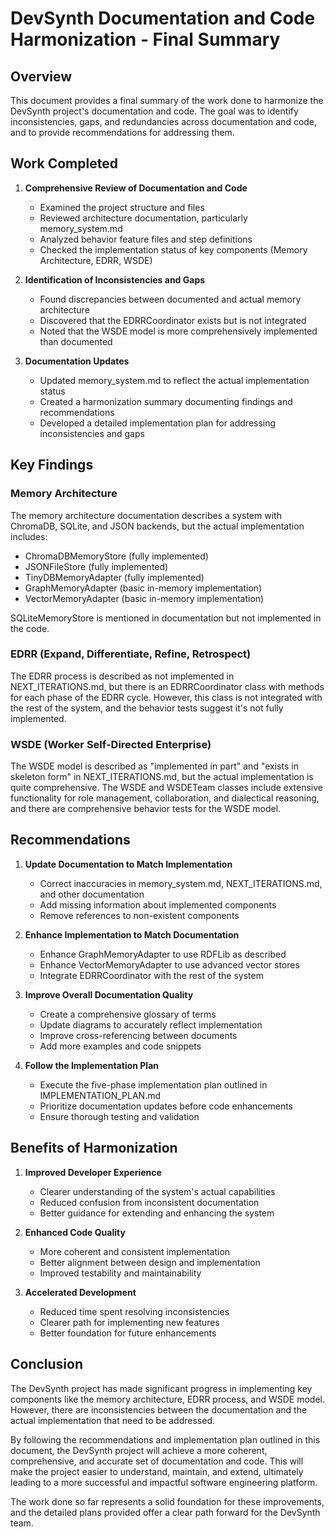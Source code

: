 # DevSynth Documentation and Code Harmonization - Final Summary

## Overview

This document provides a final summary of the work done to harmonize the DevSynth project's documentation and code. The goal was to identify inconsistencies, gaps, and redundancies across documentation and code, and to provide recommendations for addressing them.

## Work Completed

1. **Comprehensive Review of Documentation and Code**
   - Examined the project structure and files
   - Reviewed architecture documentation, particularly memory_system.md
   - Analyzed behavior feature files and step definitions
   - Checked the implementation status of key components (Memory Architecture, EDRR, WSDE)

2. **Identification of Inconsistencies and Gaps**
   - Found discrepancies between documented and actual memory architecture
   - Discovered that the EDRRCoordinator exists but is not integrated
   - Noted that the WSDE model is more comprehensively implemented than documented

3. **Documentation Updates**
   - Updated memory_system.md to reflect the actual implementation status
   - Created a harmonization summary documenting findings and recommendations
   - Developed a detailed implementation plan for addressing inconsistencies and gaps

## Key Findings

### Memory Architecture

The memory architecture documentation describes a system with ChromaDB, SQLite, and JSON backends, but the actual implementation includes:
- ChromaDBMemoryStore (fully implemented)
- JSONFileStore (fully implemented)
- TinyDBMemoryAdapter (fully implemented)
- GraphMemoryAdapter (basic in-memory implementation)
- VectorMemoryAdapter (basic in-memory implementation)

SQLiteMemoryStore is mentioned in documentation but not implemented in the code.

### EDRR (Expand, Differentiate, Refine, Retrospect)

The EDRR process is described as not implemented in NEXT_ITERATIONS.md, but there is an EDRRCoordinator class with methods for each phase of the EDRR cycle. However, this class is not integrated with the rest of the system, and the behavior tests suggest it's not fully implemented.

### WSDE (Worker Self-Directed Enterprise)

The WSDE model is described as "implemented in part" and "exists in skeleton form" in NEXT_ITERATIONS.md, but the actual implementation is quite comprehensive. The WSDE and WSDETeam classes include extensive functionality for role management, collaboration, and dialectical reasoning, and there are comprehensive behavior tests for the WSDE model.

## Recommendations

1. **Update Documentation to Match Implementation**
   - Correct inaccuracies in memory_system.md, NEXT_ITERATIONS.md, and other documentation
   - Add missing information about implemented components
   - Remove references to non-existent components

2. **Enhance Implementation to Match Documentation**
   - Enhance GraphMemoryAdapter to use RDFLib as described
   - Enhance VectorMemoryAdapter to use advanced vector stores
   - Integrate EDRRCoordinator with the rest of the system

3. **Improve Overall Documentation Quality**
   - Create a comprehensive glossary of terms
   - Update diagrams to accurately reflect implementation
   - Improve cross-referencing between documents
   - Add more examples and code snippets

4. **Follow the Implementation Plan**
   - Execute the five-phase implementation plan outlined in IMPLEMENTATION_PLAN.md
   - Prioritize documentation updates before code enhancements
   - Ensure thorough testing and validation

## Benefits of Harmonization

1. **Improved Developer Experience**
   - Clearer understanding of the system's actual capabilities
   - Reduced confusion from inconsistent documentation
   - Better guidance for extending and enhancing the system

2. **Enhanced Code Quality**
   - More coherent and consistent implementation
   - Better alignment between design and implementation
   - Improved testability and maintainability

3. **Accelerated Development**
   - Reduced time spent resolving inconsistencies
   - Clearer path for implementing new features
   - Better foundation for future enhancements

## Conclusion

The DevSynth project has made significant progress in implementing key components like the memory architecture, EDRR process, and WSDE model. However, there are inconsistencies between the documentation and the actual implementation that need to be addressed.

By following the recommendations and implementation plan outlined in this document, the DevSynth project will achieve a more coherent, comprehensive, and accurate set of documentation and code. This will make the project easier to understand, maintain, and extend, ultimately leading to a more successful and impactful software engineering platform.

The work done so far represents a solid foundation for these improvements, and the detailed plans provided offer a clear path forward for the DevSynth team.
